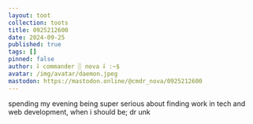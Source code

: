 ```yaml
---
layout: toot
collection: toots
title: 0925212600
date: 2024-09-25
published: true
tags: []
pinned: false
author: ⸸ commander ░ nova ⸸ :~$
avatar: /img/avatar/daemon.jpeg
mastodon: https://mastodon.online/@cmdr_nova/0925212600
---
```


spending my evening being super serious about finding work in tech and web development, when i should be; dr unk
